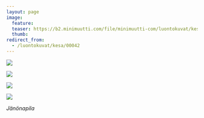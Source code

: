 ```yaml
---
layout: page
image:
  feature:
  teaser: https://b2.minimuutti.com/file/minimuutti-com/luontokuvat/kes%C3%A4/2/DSC33104-245px.jpg
  thumb:
redirect_from:
  - /luontokuvat/kesa/00042
---
```


![](https://b2.minimuutti.com/file/minimuutti-com/luontokuvat/kes%C3%A4/2/DSC33104-800px.jpg)

![](https://b2.minimuutti.com/file/minimuutti-com/luontokuvat/kes%C3%A4/2/DSC33106-800px.jpg)

![](https://b2.minimuutti.com/file/minimuutti-com/luontokuvat/kes%C3%A4/2/DSC33111-800px.jpg)

![](https://b2.minimuutti.com/file/minimuutti-com/luontokuvat/kes%C3%A4/2/DSC33114-800px.jpg)

*Jänönapila*
